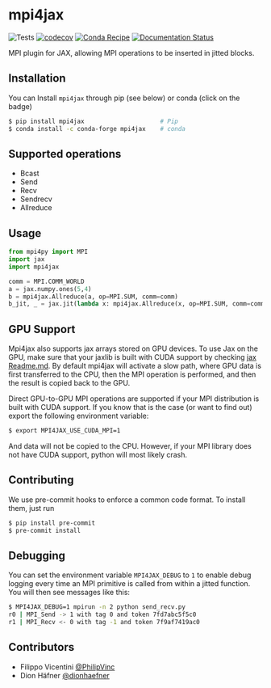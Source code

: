 # mpi4jax
![Tests](https://github.com/PhilipVinc/mpi4jax/workflows/Tests/badge.svg) [![codecov](https://codecov.io/gh/PhilipVinc/mpi4jax/branch/master/graph/badge.svg)](https://codecov.io/gh/PhilipVinc/mpi4jax)
[![Conda Recipe](https://img.shields.io/badge/recipe-mpi4jax-green.svg)](https://anaconda.org/conda-forge/mpi4jax)
[![Documentation Status](https://readthedocs.org/projects/mpi4jax/badge/?version=latest)](https://mpi4jax.readthedocs.io/en/latest/?badge=latest)

MPI plugin for JAX, allowing MPI operations to be inserted in jitted blocks.

## Installation

You can Install `mpi4jax` through pip (see below) or conda (click on the badge)

```bash
$ pip install mpi4jax                     # Pip
$ conda install -c conda-forge mpi4jax    # conda
```

## Supported operations

- Bcast
- Send
- Recv
- Sendrecv
- Allreduce

## Usage

```python
from mpi4py import MPI
import jax
import mpi4jax

comm = MPI.COMM_WORLD
a = jax.numpy.ones(5,4)
b = mpi4jax.Allreduce(a, op=MPI.SUM, comm=comm)
b_jit, _ = jax.jit(lambda x: mpi4jax.Allreduce(x, op=MPI.SUM, comm=comm))(a)
```

## GPU Support

Mpi4jax also supports jax arrays stored on GPU devices. To use Jax on the GPU, make sure that your jaxlib is built with CUDA support by checking [jax Readme.md](https://github.com/google/jax#pip-installation).
By default mpi4jax will activate a slow path, where GPU data is first transferred to the CPU, then the MPI operation is performed, and then the result is copied back to the GPU.

Direct GPU-to-GPU MPI operations are supported if your MPI distribution is built with CUDA support.
If you know that is the case (or want to find out) export the following environment variable:

```bash
$ export MPI4JAX_USE_CUDA_MPI=1
```

And data will not be copied to the CPU.
However, if your MPI library does not have CUDA support, python will most likely crash.

## Contributing

We use pre-commit hooks to enforce a common code format. To install them, just run

```bash
$ pip install pre-commit
$ pre-commit install
```

## Debugging

You can set the environment variable `MPI4JAX_DEBUG` to `1` to enable debug logging every time an MPI primitive is called from within a jitted function. You will then see messages like this:

```bash
$ MPI4JAX_DEBUG=1 mpirun -n 2 python send_recv.py
r0 | MPI_Send -> 1 with tag 0 and token 7fd7abc5f5c0
r1 | MPI_Recv <- 0 with tag -1 and token 7f9af7419ac0
```

## Contributors

- Filippo Vicentini [@PhilipVinc](github.com/PhilipVinc)
- Dion Häfner [@dionhaefner](github.com/dionhaefner)
